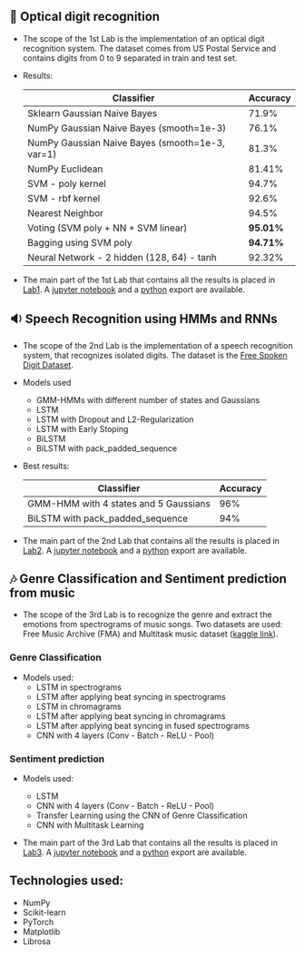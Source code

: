## :eyes: Optical digit recognition

- The scope of the 1st Lab is the implementation of an optical digit recognition system. The dataset comes from US Postal Service and contains digits from 0 to 9 separated in train and test set.

- Results:

  | Classifier | Accuracy |
  | --------- | -------- |
  | Sklearn Gaussian Naive Bayes | 71.9% |
  | NumPy Gaussian Naive Bayes (smooth=1e-3) | 76.1% |
  | NumPy Gaussian Naive Bayes (smooth=1e-3, var=1) | 81.3% |
  | NumPy Euclidean | 81.41% |
  | SVM - poly kernel | 94.7% |
  | SVM - rbf kernel | 92.6% |
  | Nearest Neighbor | 94.5% |
  | Voting (SVM poly + NN + SVM linear)| __95.01%__ |
  | Bagging using SVM poly| __94.71%__ |
  | Neural Network - 2 hidden (128, 64) - tanh| 92.32% |
  
- The main part of the 1st Lab that contains all the results is placed in [Lab1](./Lab1). A [jupyter notebook](./Lab1/main_lab1.ipynb) and a [python](./Lab1/main_lab1.py) export are available. 

## :sound: Speech Recognition using HMMs and RNNs

-  The scope of the 2nd Lab is the implementation of a speech recognition system, that recognizes isolated digits. The dataset is the [Free Spoken Digit Dataset](https://github.com/Jakobovski/free-spoken-digit-dataset).

- Models used
  - GMM-HMMs with different number of states and Gaussians
  - LSTM
  - LSTM with Dropout and L2-Regularization
  - LSTM with Early Stoping
  - BiLSTM
  - BiLSTM with pack_padded_sequence

- Best results:

  | Classifier | Accuracy |
  | --------- | -------- |
  | GMM-HMM with 4 states and 5 Gaussians| 96% |
  | BiLSTM with pack_padded_sequence | 94% |

- The main part of the 2nd Lab that contains all the results is placed in [Lab2](./Lab2). A [jupyter notebook](./Lab2/main_lab.ipynb) and a [python](./Lab2/main_lab.py) export are available. 

## :notes: Genre Classification and Sentiment prediction from music

- The scope of the 3rd Lab is to recognize the genre and extract the emotions from spectrograms of music songs. Two datasets are used: Free Music Archive (FMA) and Multitask music dataset ([kaggle link](https://www.kaggle.com/geoparslp/patreco3-multitask-affective-music)).

### Genre Classification

- Models used:
  - LSTM in spectrograms
  - LSTM after applying beat syncing in spectrograms
  - LSTM in chromagrams
  - LSTM after applying beat syncing in chromagrams
  - LSTM after applying beat syncing in fused spectrograms
  - CNN with 4 layers (Conv - Batch - ReLU - Pool)

### Sentiment prediction

- Models used:
  - LSTM 
  - CNN with 4 layers (Conv - Batch - ReLU - Pool)
  - Transfer Learning using the CNN of Genre Classification
  - CNN with Multitask Learning

- The main part of the 3rd Lab that contains all the results is placed in [Lab3](./Lab3). A [jupyter notebook](./Lab3/patrec-lab.ipynb) and a [python](./Lab3/patrec-lab.py) export are available. 

## Technologies used: 
- NumPy
- Scikit-learn
- PyTorch
- Matplotlib
- Librosa
